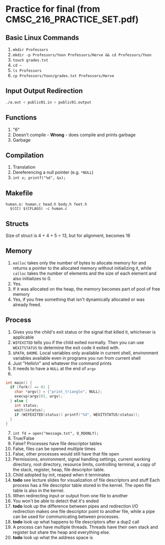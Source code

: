 # Practice for final (from CMSC_216_PRACTICE_SET.pdf)

## Basic Linux Commands

1. `mkdir Professors`
2. `mkdir -p Professors/Yoon Professors/Herve && cd Professors/Yoon`
3. `touch grades.txt`
4. `cd ~`
5. `ls Professors`
6. `cp Professors/Yoon/grades.txt Professors/Herve`

## Input Output Redirection

```bash
./a.out < public01.in > public01.output
```

## Functions

1. "6"
2. Doesn't compile - **Wrong** - does compile and prints garbage
3. Garbage

## Compilation

1. Translation
2. Dereferencing a null pointer (e.g. `*NULL`)
3. `int x; printf("%d", &x);`

## Makefile

```make
human.o: human.c head.h body.h feet.h
  $(CC) $(CFLAGS) -c human.c
```

## Structs

Size of struct is 4 + 4 + 5 = 13, but for alignment, becomes 16

## Memory

1. `malloc` takes only the number of bytes to allocate memory for and returns a pointer
   to the allocated memory without initializing it, while `calloc` takes the number of
   elements and the size of each element and also initializes to 0.
2. Yes.
3. If it was allocated on the heap, the memory becomes part of pool of free memory
4. Yes, if you free something that isn't dynamically allocated or was already freed.

## Process

1. Gives you the child's exit status or the signal that killed it, whichever is applicable
2. `WIFEXITED` tells you if the child exited normally. Then you can use `WEXITSTATUS` to
   determine the exit code it exited with.
3. `$PATH`, `$HOME`. Local variables only available in current shell, environment
   variables available even in programs you run from current shell
4. Just "Hello\n" and whatever the command prints
5. It needs to have a `NULL` at the end of `argv`
6.

```c
int main() {
  if (fork() == 0) {
    char *argv[] = {"print_triangle", NULL};
    execvp(argv[0], argv);
  } else {
    int status;
    wait(&status);
    if (WIFEXITED(status)) printf("%d", WEXITSTATUS(status));
  }
}
```

7. `int fd = open("message.txt", O_RDONLY);`
8. True/False
  1. False? Processes have file descriptor tables
  2. False, files can be opened multiple times
  3. False, other processes would still have that file open
9. Permissions, environment, signal handling settings, current working directory, root directory, resource limits, controlling terminal, a copy of the stack, register, heap, file descriptor table.
10. Child adopted by init, reaped when it terminates
11. **todo** see lecture slides for visualization of file descriptors and stuff
    Each process has a file descriptor table stored in the kernel.
    The open file table is also in the kernel.
12. When redirecting input or output from one file to another
13. You won't be able to detect that it's ended
14. **todo** look up the difference between pipes and redirection
    I/O redirection makes one file descriptor point to another file, while a pipe can be used for
    communicating between processes.
15. **todo** look up what happens to file descriptors after a dup2 call
16. A process can have multiple threads. Threads have their own stack and register but share the heap and everything else.
17. **todo** look up what the address space is
